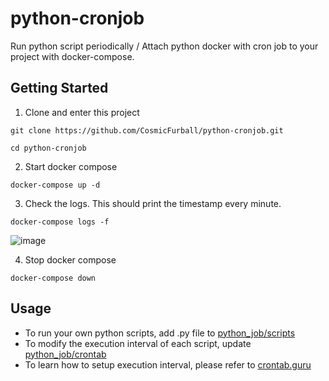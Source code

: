 # python-cronjob

Run python script periodically / Attach python docker with cron job to your project with docker-compose.

## Getting Started

1. Clone and enter this project 
```
git clone https://github.com/CosmicFurball/python-cronjob.git
```
```
cd python-cronjob
```
2. Start docker compose 
```
docker-compose up -d
```
3. Check the logs. This should print the timestamp every minute.
```
docker-compose logs -f
```
![image](https://user-images.githubusercontent.com/123827408/229036224-4a188c25-63bc-477d-8464-4408cbf1d70b.png)

4. Stop docker compose
```
docker-compose down
```

## Usage
* To run your own python scripts, add .py file to [python_job/scripts](https://github.com/CosmicFurball/python-cronjob/tree/main/python_job/scripts)
* To modify the execution interval of each script, update [python_job/crontab](https://github.com/CosmicFurball/python-cronjob/blob/main/python_job/crontab)
* To learn how to setup execution interval, please refer to [crontab.guru](https://crontab.guru/)
